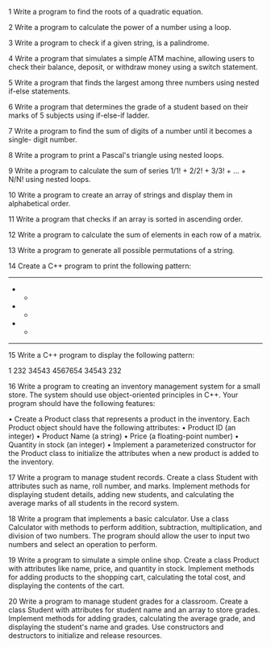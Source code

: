 1 Write a program to find the roots of a quadratic equation.

2 Write a program to calculate the power of a number using a loop.

3 Write a program to check if a given string, is a palindrome.

4 Write a program that simulates a simple ATM machine, allowing users to check
their balance, deposit, or withdraw money using a switch statement.

5 Write a program that finds the largest among three numbers using nested if-else
statements.

6 Write a program that determines the grade of a student based on their marks of
5 subjects using if-else-if ladder.

7 Write a program to find the sum of digits of a number until it becomes a single-
digit number.

8 Write a program to print a Pascal's triangle using nested loops.

9 Write a program to calculate the sum of series 1/1! + 2/2! + 3/3! + ... + N/N!
using nested loops.

10 Write a program to create an array of strings and display them in alphabetical
order.

11 Write a program that checks if an array is sorted in ascending order.

12 Write a program to calculate the sum of elements in each row of a matrix.

13 Write a program to generate all possible permutations of a string.

14 Create a C++ program to print the following pattern:

  *****
  *   *
  *   *
  *   *
  *****

15 Write a C++ program to display the following pattern:

1
232
34543
4567654
34543
232

16 Write a program to creating an inventory management system for a small
store. The system should use object-oriented principles in C++. Your program
should have the following features:

• Create a Product class that represents a product in the inventory. Each
Product object should have the following attributes:
• Product ID (an integer)
• Product Name (a string)
• Price (a floating-point number)
• Quantity in stock (an integer)
• Implement a parameterized constructor for the Product class to
initialize the attributes when a new product is added to the inventory.

17 Write a program to manage student records. Create a class Student with
attributes such as name, roll number, and marks. Implement methods for
displaying student details, adding new students, and calculating the average
marks of all students in the record system.

18 Write a program that implements a basic calculator. Use a class Calculator
with methods to perform addition, subtraction, multiplication, and division of
two numbers. The program should allow the user to input two numbers and
select an operation to perform.

19 Write a program to simulate a simple online shop. Create a class Product with
attributes like name, price, and quantity in stock. Implement methods for
adding products to the shopping cart, calculating the total cost, and displaying
the contents of the cart.

20 Write a program to manage student grades for a classroom. Create a class
Student with attributes for student name and an array to store grades.
Implement methods for adding grades, calculating the average grade, and
displaying the student's name and grades. Use constructors and destructors to
initialize and release resources.
